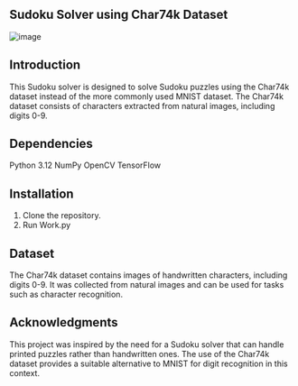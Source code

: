 ## Sudoku Solver using Char74k Dataset

![image](https://github.com/prakalpmanav1711/Sudoku-Solver/assets/130543851/c9161e9e-da5f-47cb-8f7f-7ff41a14b002)


## Introduction

This Sudoku solver is designed to solve Sudoku puzzles using the Char74k dataset instead of the more commonly used MNIST dataset. The Char74k dataset consists of characters extracted from natural images, including digits 0-9.

## Dependencies

Python 3.12
NumPy
OpenCV
TensorFlow

## Installation

1. Clone the repository.
2. Run Work.py

## Dataset

The Char74k dataset contains images of handwritten characters, including digits 0-9. It was collected from natural images and can be used for tasks such as character recognition.

## Acknowledgments
This project was inspired by the need for a Sudoku solver that can handle printed puzzles rather than handwritten ones. The use of the Char74k dataset provides a suitable alternative to MNIST for digit recognition in this context.
